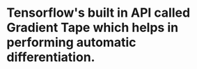 # Tensorflow's built in API called Gradient Tape which helps in performing automatic differentiation.
